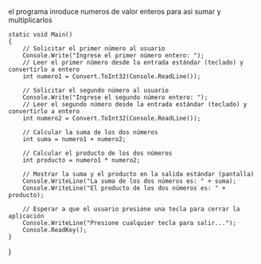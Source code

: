 el programa inroduce numeros de valor enteros para asi sumar y multiplicarlos 


    static void Main()
    {
        // Solicitar el primer número al usuario
        Console.Write("Ingrese el primer número entero: ");
        // Leer el primer número desde la entrada estándar (teclado) y convertirlo a entero
        int numero1 = Convert.ToInt32(Console.ReadLine());

        // Solicitar el segundo número al usuario
        Console.Write("Ingrese el segundo número entero: ");
        // Leer el segundo número desde la entrada estándar (teclado) y convertirlo a entero
        int numero2 = Convert.ToInt32(Console.ReadLine());

        // Calcular la suma de los dos números
        int suma = numero1 + numero2;

        // Calcular el producto de los dos números
        int producto = numero1 * numero2;

        // Mostrar la suma y el producto en la salida estándar (pantalla)
        Console.WriteLine("La suma de los dos números es: " + suma);
        Console.WriteLine("El producto de los dos números es: " + producto);

        // Esperar a que el usuario presione una tecla para cerrar la aplicación
        Console.WriteLine("Presione cualquier tecla para salir...");
        Console.ReadKey();
    }
}




